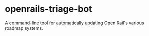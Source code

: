# openrails-triage-bot
A command-line tool for automatically updating Open Rail's various roadmap systems.
